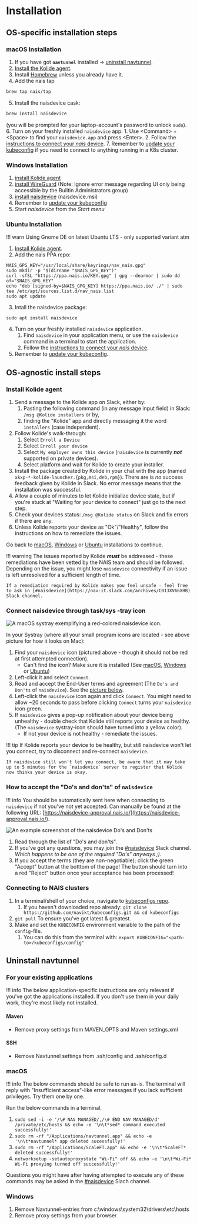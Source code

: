 # Installation

## OS-specific installation steps

### macOS Installation

1. If you have got __`navtunnel`__ installed -> [uninstall navtunnel](#uninstall-navtunnel).
2. [Install the Kolide agent](#install-kolide-agent).
3. Install [Homebrew](https://brew.sh/) unless you already have it.
4. Add the nais tap
```bash
brew tap nais/tap
```
5. Install the naisdevice cask: 
```bash
brew install naisdevice
``` 
(you will be prompted for your laptop-account's password to unlock `sudo`).
6. Turn on your freshly installed `naisdevice` app.
    1. Use &lt;Command&gt; + &lt;Space&gt; to find your `naisdevice.app` and press &lt;Enter&gt;.
    2. Follow the [instructions to connect your _nais_ device](#connect-naisdevice-through-tasksys-tray-icon).
7. Remember to [update your kubeconfig](#connecting-to-nais-clusters) if you need to connect to anything running in a K8s cluster.

### Windows Installation

1. [install Kolide agent](install.md#install-kolide-agent)
2. [install WireGuard](https://www.wireguard.com/install/) \(Note: Ignore error message regarding UI only being accessible by the Builtin Administrators group\)
3. [install naisdevice](https://github.com/nais/device/releases/latest) \(naisdevice.msi\)
4. Remember to [update your kubeconfig](install.md#connecting-to-nais-clusters)
5. Start _naisdevice_ from the _Start menu_ 

### Ubuntu Installation

!!! warn
    Using Gnome DE on latest Ubuntu LTS - only supported variant atm

1. [Install Kolide agent](install.md#install-kolide-agent).
2. Add the nais PPA repo:
``` 
NAIS_GPG_KEY="/usr/local/share/keyrings/nav_nais.gpg"
sudo mkdir -p "$(dirname "$NAIS_GPG_KEY")"
curl -sfSL "https://ppa.nais.io/KEY.gpg" | gpg --dearmor | sudo dd of="$NAIS_GPG_KEY"
echo "deb [signed-by=$NAIS_GPG_KEY] https://ppa.nais.io/ ./" | sudo tee /etc/apt/sources.list.d/nav_nais.list
sudo apt update
```
3. Intall the naisdevice package:
```
sudo apt install naisdevice
```
4. Turn on your freshly installed `naisdevice` application.
    1. Find `naisdevice` in your application menu, or use the `naisdevice` command in a terminal to start the application.
    2. Follow the [instructions to connect your _nais_ device](#connect-naisdevice-through-tasksys-tray-icon).
5. Remember to [update your kubeconfig](install.md#connecting-to-nais-clusters).

## OS-agnostic install steps
###  Install Kolide agent

1. Send a message to the Kolide app on Slack, either by:
    1. Pasting the following command (in any message input field) in Slack: `/msg @Kolide installers` or by,
    2. finding the "Kolide" app and directly messaging it the word `installers` (case independent).
2. Follow Kolide's walk-through:
    1. Select `Enroll a Device`
    2. Select `Enroll your device`
    3. Select `My employer owns this device` (`naisdevice` is currently _**not**_ supported on private devices).
    4. Select platform and wait for Kolide to create your installer.
3. Install the package created by Kolide in your chat with the app (named `xkxp-*-kolide-launcher.{pkg,msi,deb,rpm}`).
   There are is _no_ success feedback given by Kolide in Slack.
   No error message means that the installation was successful.
4. Allow a couple of minutes to let Kolide initialize device state, but if you're stuck at "Waiting for your device to connect" just go to the next step.
5. Check your devices status: `/msg @Kolide status` on Slack and fix errors if there are any.
6. Unless Kolide reports your device as "Ok"/"Healthy", follow the instructions on how to remediate the issues.

Go back to [macOS](#macos-installation), [Windows](#windows-installation) or [Ubuntu](#ubuntu-installation) installations to continue.

!!! warning
    The issues reported by Kolide _**must**_ be addressed - these remediations have been vetted by the NAIS team and should be followed.
    Depending on the issue, you might lose `naisdevice` connectivity if an issue is left unresolved for a sufficient length of time.

    If a remediation required by Kolide makes you feel unsafe - feel free to ask in [#naisdevice](https://nav-it.slack.com/archives/C013XV66XHB) Slack channel.

### Connect naisdevice through task/sys -tray icon

![A macOS systray exemplifying a red-colored `naisdevice` icon.](../assets/naisdevice-systray-icon.svg)

In your Systray (where all your small program icons are located - see above picture for how it looks on Mac):

1. Find your `naisdevice` icon (pictured above - though it should not be red at first attempted connection).
    - Can't find the icon? Make sure it is installed (See [macOS](#macos-installation), [Windows](#windows-installation) or [Ubuntu](#ubuntu-installation))
2. Left-click it and select `Connect`.
3. Read and accept the End-User terms and agreement (The `Do's and Don'ts` of `naisdevice`).
   See the [picture below](#how-to-accept-the-dos-and-donts-of-naisdevice).
4. Left-click the `naisdevice` icon again and click `Connect`.
   You might need to allow ~20 seconds to pass before clicking `Connect` turns your `naisdevice` icon green.
5. If `naisdevice` gives a pop-up notification about your device being unhealthy - double check that Kolide still reports your device as healthy.
   (The `naisdevice` systray-icon should have turned into a yellow color).
    - If not your device is not healthy - remediate the issues.

!!! tip
    If Kolide reports your device to be healthy, but still naisdevice won't let you connect, try to disconnect and re-connect `naisdevice`.

    If naisdevice still won't let you connect, be aware that it may take up to 5 minutes for the `naisdevice` server to register that Kolide now thinks your device is okay.

### How to accept the "Do's and don'ts" of `naisdevice`

!!! info
    You should be automatically sent here when connecting to `naisdevice` if not you've not yet accepted.
    Can manually be found at the following URL: [https://naisdevice-approval.nais.io/](https://naisdevice-approval.nais.io/).

![An example screenshot of the `naisdevice` Do's and Don'ts](../assets/naisdevice-dos-and-donts.svg)

1. Read through the list of "Do's and don'ts".
2. If you've got any questions, you may join the [#naisdevice](https://nav-it.slack.com/archives/C013XV66XHB) Slack channel.
   _Which happens to be one of the required "Do's" anyways ;)_.
3. If you accept the terms (they are non-negotiable); click the green "Accept" button at the botttom of the page!
   The button should turn into a red "Reject" button once your acceptance has been processed!

### Connecting to NAIS clusters

1. In a terminal/shell of your choice, navigate to [kubeconfigs repo](https://github.com/navikt/kubeconfigs).
    1. If you haven't downloaded repo already: `git clone https://github.com/navikt/kubeconfigs.git && cd kubeconfigs`
2. `git pull` To ensure you've got latest & greatest.
3. Make and set the `KUBECONFIG` environment variable to the path of the `config`-file.
    1. You can do this from the terminal with: `export KUBECONFIG="<path-to>/kubeconfigs/config"`

## Uninstall navtunnel

### For your existing applications

!!! info
    The below application-specific instructions are only relevant if you've got the applications installed.
    If you don't use them in your daily work, they're most likely not installed.

#### Maven

* Remove proxy settings from MAVEN\_OPTS and Maven settings.xml

#### SSH

* Remove Navtunnel settings from .ssh/config and .ssh/config.d

### macOS

!!! info
    The below commands should be safe to run as-is.
    The terminal will reply with "Insufficient access"-like error messages if you lack sufficient privileges.
    Try them one by one.

Run the below commands in a terminal.

1. `sudo sed -i -e '/\# NAV MANAGED/,/\# END NAV MANAGED/d' /private/etc/hosts && echo -e '\n\t*sed* command executed successfully!'`
2. `sudo rm -rf "/Applications/navtunnel.app" && echo -e '\n\t*navtunnel* app deleted sucessfully!'`
3. `sudo rm -rf "/Applications/ScaleFT.app" && echo -e '\n\t*ScaleFT* deleted successfully!'`
4. `networksetup -setautoproxystate "Wi-Fi" off && echo -e '\n\t*Wi-Fi* Wi-Fi proxying turned off successfully!'`

Questions you might have after having attempted to execute any of these commands may be asked in the [#naisdevice](https://nav-it.slack.com/archives/C013XV66XHB) Slach channel.

### Windows

1. Remove Navtunnel-entries from c:\windows\system32\drivers\etc\hosts
2. Remove proxy settings from your browser
